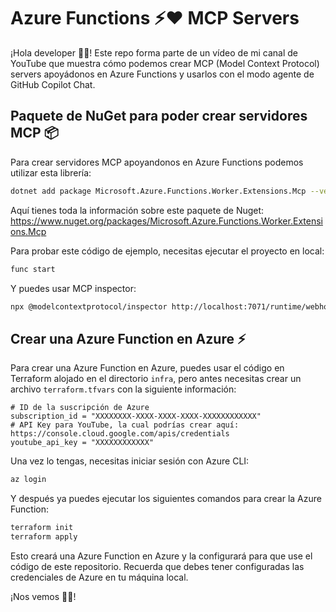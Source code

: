 
# Azure Functions ⚡️❤️ MCP Servers

¡Hola developer 👋🏻! Este repo forma parte de un vídeo de mi canal de YouTube que muestra cómo podemos crear MCP (Model Context Protocol) servers apoyádonos en Azure Functions y usarlos con el modo agente de GitHub Copilot Chat.

## Paquete de NuGet para poder crear servidores MCP 📦

Para crear servidores MCP apoyandonos en Azure Functions podemos utilizar esta librería:

```bash
dotnet add package Microsoft.Azure.Functions.Worker.Extensions.Mcp --version 1.0.0-preview.2
``` 

Aquí tienes toda la información sobre este paquete de Nuget: https://www.nuget.org/packages/Microsoft.Azure.Functions.Worker.Extensions.Mcp

Para probar este código de ejemplo, necesitas ejecutar el proyecto en local:

```bash
func start
```

Y puedes usar MCP inspector:

```bash
npx @modelcontextprotocol/inspector http://localhost:7071/runtime/webhooks/mcp/sse
```

## Crear una Azure Function en Azure ⚡️

Para crear una Azure Function en Azure, puedes usar el código en Terraform alojado en el directorio `infra`, pero antes necesitas crear un archivo `terraform.tfvars` con la siguiente información:

```hcl
# ID de la suscripción de Azure
subscription_id = "XXXXXXXX-XXXX-XXXX-XXXX-XXXXXXXXXXXX"
# API Key para YouTube, la cual podrías crear aquí: https://console.cloud.google.com/apis/credentials
youtube_api_key = "XXXXXXXXXXXX"
```

Una vez lo tengas, necesitas iniciar sesión con Azure CLI:

```bash
az login
```

Y después ya puedes ejecutar los siguientes comandos para crear la Azure Function:

```bash
terraform init
terraform apply
```
Esto creará una Azure Function en Azure y la configurará para que use el código de este repositorio. Recuerda que debes tener configuradas las credenciales de Azure en tu máquina local.


¡Nos vemos 👋🏻!